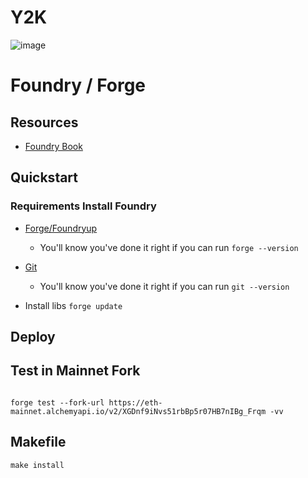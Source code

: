# Y2K

![image](https://user-images.githubusercontent.com/15989933/168874410-a2ce1798-8d72-4fce-a6ba-b61d4303a3e9.png)

# Foundry / Forge

## Resources

- [Foundry Book](https://book.getfoundry.sh/index.html)

## Quickstart

### Requirements Install Foundry

- [Forge/Foundryup](https://github.com/gakonst/foundry#installation)

  - You'll know you've done it right if you can run `forge --version`
- [Git](https://git-scm.com/book/en/v2/Getting-Started-Installing-Git)

  - You'll know you've done it right if you can run `git --version`
- Install libs
  ``forge update``

## Deploy


## Test in Mainnet Fork

```

forge test --fork-url https://eth-mainnet.alchemyapi.io/v2/XGDnf9iNvs51rbBp5r07HB7nIBg_Frqm -vv

```

## Makefile

```
make install
```
